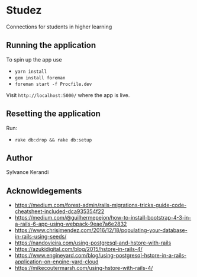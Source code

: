 # Studez
Connections for students in higher learning

## Running the application
To spin up the app use
- `yarn install`
- `gem install foreman`
- `foreman start -f Procfile.dev`

Visit `http://localhost:5000/` where the app is live.

## Resetting the application
Run:
- `rake db:drop && rake db:setup`

## Author
Sylvance Kerandi

## Acknowldegements
- https://medium.com/forest-admin/rails-migrations-tricks-guide-code-cheatsheet-included-dca935354f22
- https://medium.com/@guilhermepejon/how-to-install-bootstrap-4-3-in-a-rails-6-app-using-webpack-9eae7a6e2832
- https://www.chrisjmendez.com/2016/12/18/populating-your-database-in-rails-using-seeds/
- https://nandovieira.com/using-postgresql-and-hstore-with-rails
- https://azukidigital.com/blog/2015/hstore-in-rails-4/
- https://www.engineyard.com/blog/using-postgresql-hstore-in-a-rails-application-on-engine-yard-cloud
- https://mikecoutermarsh.com/using-hstore-with-rails-4/
